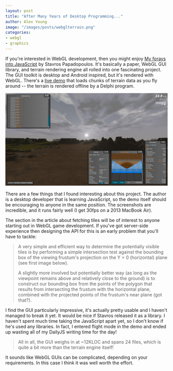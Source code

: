 ```yaml
---
layout: post
title: "After Many Years of Desktop Programming..."
author: Alex Young
image: "/images/posts/webglterrain.png"
categories:
- webgl
- graphics
---
```


If you're interested in WebGL development, then you might enjoy [My forays into JavaScript](http://zephyrosanemos.com/) by Stavros Papadopoulos.  It's basically a paper, WebGL GUI library, and terrain rendering engine all rolled into one fascinating project. The GUI toolkit is desktop and Android inspired, but it's rendered with WebGL.  There's a [live demo](http://zephyrosanemos.com/windstorm/current/live-demo.html) that loads chunks of terrain data as you fly around -- the terrain is rendered offline by a Delphi program.

![Project Windstorm](/images/posts/webglterrain.png)

There are a few things that I found interesting about this project.  The author is a desktop developer that is learning JavaScript, so the demo itself should be encouraging to anyone in the same position.  The screenshots are incredible, and it runs fairly well (I get 30fps on a 2013 MacBook Air).

The section in the article about fetching tiles will be of interest to anyone starting out in WebGL game development.  If you've got server-side experience then designing the API for this is an early problem that you'll have to tackle:

> A very simple and efficient way to determine the potentially visible tiles is by performing a simple intersection test against the bounding box of the viewing frustum's projection on the Y = 0 (horizontal) plane (see first image below).
>
> A slightly more involved but potentially better way (as long as the viewpoint remains above and relatively close to the ground) is to construct our bounding box from the points of the polygon that results from intersecting the frustum with the horizontal plane, combined with the projected points of the frustum's near plane (got that?).

I find the GUI particularly impressive, it's actually pretty usable and I haven't managed to break it yet.  It would be nice if Stavros released it as a library.  I haven't spent much time taking the JavaScript apart yet, so I don't know if he's used any libraries.  In fact, I entered flight mode in the demo and ended up wasting all of my DailyJS writing time for the day!

> All in all, the GUI weighs in at ~12KLOC and spans 24 files, which is quite a bit more than the terrain engine itself!

It sounds like WebGL GUIs can be complicated, depending on your requirements.  In this case I think it was well worth the effort.
